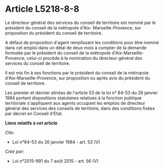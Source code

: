 # Article L5218-8-8

Le directeur général des services du conseil de territoire est nommé par le président du conseil de la métropole d'Aix-
Marseille-Provence, sur proposition du président du conseil de territoire. 

A défaut de proposition d'agent remplissant les conditions pour être nommé dans cet emploi dans un délai de deux mois à
compter de la demande formulée par le président du conseil de la métropole d'Aix-Marseille-Provence, celui-ci procède à la
nomination du directeur général des services du conseil de territoire. 

Il est mis fin à ses fonctions par le président du conseil de la métropole d'Aix-Marseille-Provence, sur proposition ou après
avis du président du conseil de territoire. 

Les premier et dernier alinéas de l'article 53 de la loi n° 84-53 du 26 janvier 1984 portant dispositions statutaires
relatives à la fonction publique territoriale s'appliquent aux agents occupant les emplois de directeur général des services
des conseils de territoire, dans des conditions fixées par décret en Conseil d'Etat.

**Liens relatifs à cet article**

_Cite_:

  - Loi n°84-53 du 26 janvier 1984 - art. 53 (V)

_Créé par_:

  - Loi n°2015-991 du 7 août 2015 - art. 56 (V)
